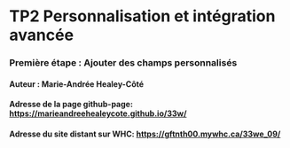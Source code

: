 # TP2 Personnalisation et intégration avancée

### Première étape : Ajouter des champs personnalisés

#### Auteur : Marie-Andrée Healey-Côté

#### Adresse de la page github-page: https://marieandreehealeycote.github.io/33w/

#### Adresse du site distant sur WHC: https://gftnth00.mywhc.ca/33we_09/
